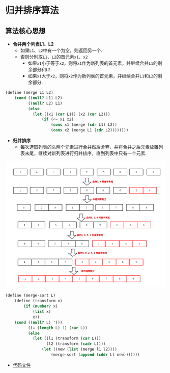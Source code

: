 # 归并排序算法

## 算法核心思想

- **合并两个列表L1、L2**
  - 如果`L1`、`L2`中有一个为空，则返回另一个.
  - 否则分别取`L1`、`L2`的首元素`x1`、`x2`
    - 如果`x1`小于等于`x2`，则将`x1`作为新列表的首元素，并继续合并`L1`的剩余部分和`L2`.
    - 如果`x1`大于`x2`，则将`x2`作为新列表的首元素，并继续合并`L1`和`L2`的剩余部分.

```scheme
(define (merge L1 L2)
    (cond ((null? L1) L2)
          ((null? L2) L1)
          (else
            (let ((x1 (car L1)) (x2 (car L2)))
                (if (<= x1 x2)
                    (cons x1 (merge (cdr L1) L2))
                    (cons x2 (merge L1 (cdr L2))))))))
```

- **归并排序**
  - 每次选取列表的头两个元素进行合并然后舍弃，并将合并之后元素放置列表末尾，继续对新列表进行归并排序，直到列表中只有一个元素.

![](imgs/mergesort.png)
```scheme
(define (merge-sort L)
    (define (transform x)
        (if (number? x)
            (list x)
            x))
    (cond ((null? L) '())
          ((= (length L) 1) (car L))
          (else
            (let ((l1 (transform (car L)))
                  (l2 (transform (cadr L))))
                (let ((new (list (merge l1 l2))))
                    (merge-sort (append (cddr L) new)))))))
```

- [代码文件](merge-sort.scm)

